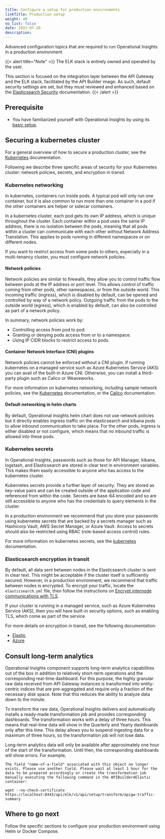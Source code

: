 ```yaml
---
title: Configure a setup for production environments
linkTitle: Production setup
weight: 40
no_list: false
date: 2022-07-20
description: 
---
```


Advanced configuration topics that are required to run Operational Insights in a production environment

{{< alert title="Note" >}}
The ELK stack is entirely owned and operated by the user.

This section is focused on the integration layer between the API Gateway and the ELK stack, facilitated by the API Builder image. As such, default security settings are set, but they must reviewed and enhanced based on the [Elasticsearch Security](https://www.elastic.co/guide/en/elasticsearch/reference/current/secure-cluster.html) documentation.
{{< /alert >}}

## Prerequisite

* You have familiarized yourself with Operational Insights by using its [basic setup](/docs/operational_insights/basic_setup/).

## Securing a kubernetes cluster

For a general overview of how to secure a production cluster, see the [Kubernetes](https://kubernetes.io/docs/tasks/administer-cluster/securing-a-cluster/) documentation.

Following we describe three specific areas of security for your Kubernetes cluster: network policies, secrets, and encryption in transit.

### Kubernetes networking

In kubernetes, containers run inside pods. A typical pod will only run one container, but it is also common to run more than one container in a pod if the other containers are helper or sidecar containers.

In a kubernetes cluster, each pod gets its own IP address, which is unique throughout the cluster. Each container within a pod uses the same IP address, there is no isolation between the pods, meaning that all pods within a cluster can communicate with each other without Network Address Translation. This applies to pods running in different namespaces or on different nodes.

If you want to restrict access from some pods to others, especially in a multi-tenancy cluster, you must configure network policies.

#### Network policies

Network policies are similar to firewalls, they allow you to control traffic flow between pods at the IP address or port level. This allows control of traffic coming from other pods, other namespaces, or from the outside world. This incoming traffic (ingress), which is disabled by default, can be opened and controlled by way of a network policy. Outgoing traffic from the pods to the outside world (egress), which is enabled by default, can also be controlled as part of a network policy.

In summary, network policies work by:

* Controlling access from pod to pod.
* Granting or denying pods access from or to a namespace.
* Using IP CIDR blocks to restrict access to pods.

#### Container Network Interface (CNI) plugins

Network policies cannot be enforced without a CNI plugin. If running kubernetes on a managed service such as Azure Kubernetes Service (AKS) you can avail of the built-in Azure CNI. Otherwise, you can install a third-party plugin such as Calico or Weaveworks.

For more information on kubernetes networking, including sample network policies, see the [Kubernetes](https://kubernetes.io/docs/concepts/services-networking/network-policies)  documentation, or the [Calico](https://projectcalico.docs.tigera.io/about/about-network-policy) documentation.

#### Default networking in helm charts

By default, Operational Insights helm chart does not use network policies but it directly enables ingress traffic on the elasticsearch and kibana pods to allow inbound communication to take place. For the other pods, ingress is either disabled or not configure, which means that no inbound traffic is allowed into these pods.

### Kubernetes secrets

In Operational Insights, passwords such as those for API Manager, kibana, logstash, and Elasticsearch are stored in clear text in environment variables. This makes them easily accessible to anyone who has access to the kubernetes cluster.

Kubernetes secrets provide a further layer of security. They are stored as key-value pairs and can be created outside of the application code and referenced from within the code. Secrets are base-64 encoded and so are still accessible to anyone who has the credentials to query elements in the cluster.

In a production environment we recommend that you store your passwords using kubernetes secrets that are backed by a secrets manager such as Hashicorp Vault, AWS Secret Manager, or Azure Vault. Access to secrets should also be restricted using RBAC (role-based access control) rules.

For more information on kubernetes secrets, see the [kubernetes](https://kubernetes.io/docs/concepts/configuration/secret/) documentation.

### Elasticsearch encryption in transit

By default, all data sent between nodes in the Elasticsearch cluster is sent in clear text. This might be acceptable if the cluster itself is sufficiently secured. However, in a production environment, we recommend that traffic between nodes is encrypted. To encrypt your traffic, locate the `elasticsearch.yml` file, then follow the instructions on [Encrypt internode communications with TLS](https://www.elastic.co/guide/en/elasticsearch/reference/current/security-basic-setup.html#encrypt-internode-communication).

If your cluster is running in a managed service, such as Azure Kubernetes Service (AKS), then you will have built-in security options, such as enabling TLS, which come as part of the service.

For more details on encryption in transit, see the following documentation:

* [Elastic](https://www.elastic.co/guide/en/elasticsearch/reference/current/security-basic-setup.html#security-basic-setup)
* [Azure](https://docs.microsoft.com/en-us/azure/security/fundamentals/encryption-overview#encryption-of-data-in-transit)

## Consult long-term analytics

Operational Insights component supports long-term analytics capabilities out of the box in addition to relatively short-term operations and the corresponding real-time dashboard. For this purpose, the highly granular raw data received from API Gateway instances is transformed into entity-centric indices that are pre-aggregated and require only a fraction of the necessary disk space. Note that this reduces the ability to analyze data down to the minute.

To transform the raw data, Operational Insights delivers and automatically installs a ready-made transformation job and provides corresponding dashboards. The transformation works with a delay of three hours. This means that real-time data will show in the Quarterly and Yearly dashboards only after this time. This delay allows you to suspend ingesting data for a maximum of three hours, so the transformation job will not lose data.

Long-term analytics data will only be available after approximately one hour of the start of the transformation. Until then, the corresponding dashboards will show errors. For example,

```none
The field "name-of-a-field" associated with this object no longer exists. Please use another field. Please wait at least 1 hour for the data to be prepared accordingly or create the transformation job manually executing the following command in the APIBuilder4Elastic container:

wget --no-check-certificate https://localhost:8443/api/elk/v1/api/setup/transform/apigw-traffic-summary
```

## Where to go next

Follow the specific sections to configure your production environment using Helm or Docker Compose.